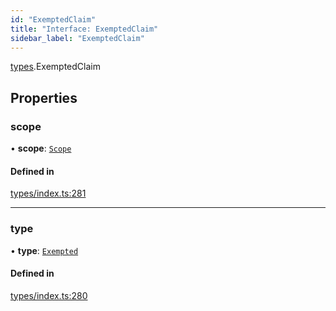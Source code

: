```yaml
---
id: "ExemptedClaim"
title: "Interface: ExemptedClaim"
sidebar_label: "ExemptedClaim"
---
```


[types](../../../modules/Types/Types.md).ExemptedClaim

## Properties

### scope

• **scope**: [`Scope`](../Scope/Scope.md)

#### Defined in

[types/index.ts:281](https://github.com/PolymeshAssociation/polymesh-sdk/blob/720afb69c/src/types/index.ts#L281)

___

### type

• **type**: [`Exempted`](../../../enums/Types/ClaimType/ClaimType.md#exempted)

#### Defined in

[types/index.ts:280](https://github.com/PolymeshAssociation/polymesh-sdk/blob/720afb69c/src/types/index.ts#L280)
